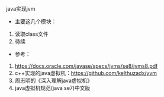 java实现jvm
-  主要这几个模块：
1. 读取class文件
2. 待续

- 参考：
1. https://docs.oracle.com/javase/specs/jvms/se8/jvms8.pdf
2. c++实现的java虚拟机：https://github.com/kelthuzadx/yvm
3. 周志明的《深入理解java虚拟机》
4. java虚拟机规范(java se7)中文版
